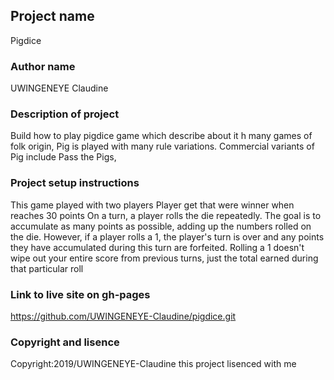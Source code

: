 ## Project name
Pigdice
### Author name
UWINGENEYE Claudine
### Description of project
Build how to play pigdice game which describe about it
h many games of folk origin, Pig is played with many rule variations. Commercial variants of Pig include Pass the Pigs,
### Project setup instructions
This game played with two players
Player get that were winner when reaches 30 points
On a turn, a player rolls the die repeatedly. The goal is to accumulate as many points as possible, adding up the numbers rolled on the die. However, if a player rolls a 1, the player's turn is over and any points they have accumulated during this turn are forfeited. Rolling a 1 doesn't wipe out your entire score from previous turns, just the total earned during that particular roll
### Link to live site on gh-pages
https://github.com/UWINGENEYE-Claudine/pigdice.git
### Copyright and lisence
Copyright:2019/UWINGENEYE-Claudine this project lisenced with me